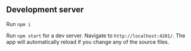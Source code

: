 ## Development server

Run `npm i`

Run `npm start` for a dev server. Navigate to `http://localhost:4201/`. The app will automatically reload if you change any of the source files.
